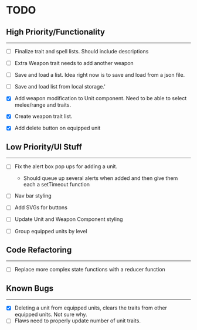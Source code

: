 # TODO

## High Priority/Functionality
___
- [ ] Finalize trait and spell lists. Should include descriptions
- [ ] Extra Weapon trait needs to add another weapon
- [ ] Save and load a list. Idea right now is to save and load from a json file.
- [ ] Save and load list from local storage.'
- [x] Add weapon modification to Unit component. Need to be able to select melee/range and traits.
- [x] Create weapon trait list.
- [x] Add delete button on equipped unit


## Low Priority/UI Stuff
___

- [ ] Fix the alert box pop ups for adding a unit. 
    - Should queue up several alerts when added and then give them each a setTimeout function
- [ ] Nav bar styling
- [ ] Add SVGs for buttons
- [ ] Update Unit and Weapon Component styling
- [ ] Group equipped units by level


## Code Refactoring
___

- [ ] Replace more complex state functions with a reducer function


## Known Bugs
___

- [x] Deleting a unit from equipped units, clears the traits from other equipped units. Not sure why.
- [ ] Flaws need to properly update number of unit traits.